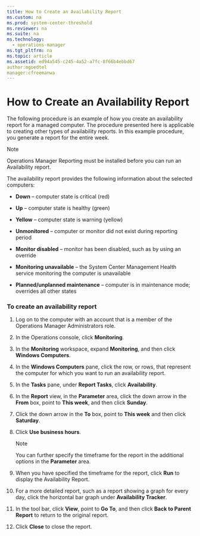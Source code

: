 ```yaml
---
title: How to Create an Availability Report
ms.custom: na
ms.prod: system-center-threshold
ms.reviewer: na
ms.suite: na
ms.technology: 
  - operations-manager
ms.tgt_pltfrm: na
ms.topic: article
ms.assetid: ed94a545-c245-4a52-a7fc-8f66b4ebbd67
author:mgoedtel
manager:cfreemanwa
---
```

# How to Create an Availability Report
The following procedure is an example of how you create an availability report for a managed computer. The procedure presented here is applicable to creating other types of availability reports. In this example procedure, you generate a report for the entire week.  
  
> [!NOTE]  
> Operations Manager Reporting must be installed before you can run an Availability report.  
  
The availability report provides the following information about the selected computers:  
  
-   **Down** – computer state is critical \(red\)  
  
-   **Up** – computer state is healthy \(green\)  
  
-   **Yellow** – computer state is warning \(yellow\)  
  
-   **Unmonitored** – computer or monitor did not exist during reporting period  
  
-   **Monitor disabled** – monitor has been disabled, such as by using an override  
  
-   **Monitoring unavailable** – the System Center Management Health service monitoring the computer is unavailable  
  
-   **Planned\/unplanned maintenance** – computer is in maintenance mode; overrides all other states  
  
### To create an availability report  
  
1.  Log on to the computer with an account that is a member of the Operations Manager Administrators role.  
  
2.  In the Operations console, click **Monitoring**.  
  
3.  In the **Monitoring** workspace, expand **Monitoring**, and then click **Windows Computers**.  
  
4.  In the **Windows Computers** pane, click the row, or rows, that represent the computer for which you want to run an availability report.  
  
5.  In the **Tasks** pane, under **Report Tasks**, click **Availability**.  
  
6.  In the **Report** view, in the **Parameter** area, click the down arrow in the **From** box, point to **This week**, and then click **Sunday**.  
  
7.  Click the down arrow in the **To** box, point to **This week** and then click **Saturday**.  
  
8.  Click **Use business hours**.  
  
    > [!NOTE]  
    > You can further specify the timeframe for the report in the additional options in the **Parameter** area.  
  
9. When you have specified the timeframe for the report, click **Run** to display the Availability Report.  
  
10. For a more detailed report, such as a report showing a graph for every day, click the horizontal bar graph under **Availability Tracker**.  
  
11. In the tool bar, click **View**, point to **Go To**, and then click **Back to Parent Report** to return to the original report.  
  
12. Click **Close** to close the report.  
  
